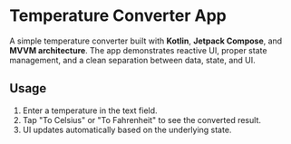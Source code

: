 # Temperature Converter App

A simple temperature converter built with **Kotlin**, **Jetpack Compose**, and **MVVM architecture**.
The app demonstrates reactive UI, proper state management, and a clean separation between data, state, and UI.

## Usage
1. Enter a temperature in the text field.
2. Tap "To Celsius" or "To Fahrenheit" to see the converted result.
3. UI updates automatically based on the underlying state.
